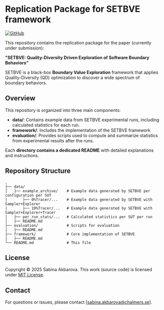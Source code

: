 # Replication Package for SETBVE framework
[![GitHub](https://img.shields.io/github/license/aksabina/SETBVE-1.0)](./LICENSE)

This repository contains the replication package for the paper (currently under submission):

**"SETBVE: Quality-Diversity Driven Exploration of Software Boundary Behaviors"**

SETBVE is a black-box **Boundary Value Exploration** framework that applies Quality-Diversity (QD) optimization to discover a wide spectrum of boundary behaviors. 

## Overview

This repository is organized into three main components:

- **data/**: Contains example data from SETBVE experimental runs, including calculated statistics for each run.
- **framework/**: Includes the implementation of the SETBVE framework
- **evaluation/**: Provides scripts used to compute and summarize statistics from experimental results after the runs.

Each **directory contains a dedicated README** with detailed explanations and instructions.

## Repository Structure

```
.
├── data/                  
│   ├── example_archive/    # Example data generated by SETBVE per configuration per SUT
|       ├── 0%Tracer/...    # Example data generated by SETBVE with Sampler+Explorer
|       ├── 10%Tracer/...   # Example data generated by SETBVE with Sampler+Explorer+Tracer
│   ├── per_run_stats/...   # Calculated statistics per SUT per run
|   ├── README.md
├── evaluation/             # Scripts for evaluation 
|   ├── README.md
├── framework/              # Core implementation of SETBVE
|   ├── README.md
└── README.md               # This file
```
## License

Copyright © 2025 Sabina Akbarova. This work (source code) is licensed under [MIT License](./LICENSE).

## Contact

For questions or issues, please contact [sabina.akbarova@chalmers.se].

